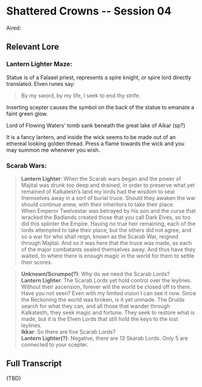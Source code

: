 # Shattered Crowns -- Session 04

Aired: 

## Relevant Lore

### Lantern Lighter Maze:

Statue is of a Falaael priest, represents a spire knight, or spire lord directly translated. Elven runes say:

> By my sword, by my life, I seek to end thy strife.

Inserting scepter causes the symbol on the back of the statue to emanate a faint green glow.

Lord of Flowing Waters' tomb sank beneath the great lake of Aikar (sp?)

It is a fancy lantern, and inside the wick seems to be made out of an ethereal looking golden thread. 
Press a flame towards the wick and you may summon me whenever you wish.

### Scarab Wars:

> **Lantern Lighter**: When the Scarab wars began and the power of Majital was drunk too deep and drained, in order to preserve what yet remained of Kalkatesh’s land my lords had the wisdom to seal themselves away in a sort of burial truce. Should they awaken the war should continue anew, with their inheritors to take their place.<br>
When Emperor Twelvestar was betrayed by his son and the curse that wracked the Badlands created those that you call Dark Elves, so too did this splinter the Empire. Having no true heir remaining, each of the lords attempted to take their place, but the others did not agree, and so a war for who shall reign, known as the Scarab War, reigned through Majital. And so it was here that the truce was made, as each of the major combatants sealed themselves away. And thus have they waited, to where there is enough magic in the world for them to settle their scores.

> **Unknown/Scrumpo(?)**: Why do we need the Scarab Lords?<br>
**Lantern Lighter**: The Scarab Lords yet hold control over the leylines. Without their ascension, forever will the world be closed off to them. Have you not seen? Even with my limited vision I can see it now. Since the Reckoning the world was broken, is it yet unmade. The Druids search for what they can, and all those that wander through Kalkatesth, they seek magic and fortune. They seek to restore what is made, but it is the Elven Lords that still hold the keys to the lost leylines.<br>
**Ikkar**: So there are five Scarab Lords?<br>
**Lantern Lighter(?)**: Negative, there are 13 Skarab Lords. Only 5 are connected to your scepter.

## Full Transcript

(TBD)
